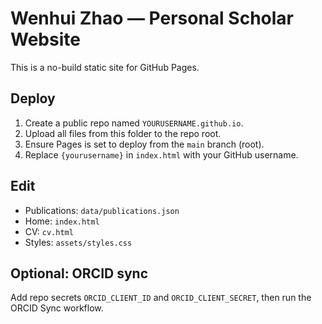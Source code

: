 # Wenhui Zhao — Personal Scholar Website

This is a no-build static site for GitHub Pages.

## Deploy
1. Create a public repo named `YOURUSERNAME.github.io`.
2. Upload all files from this folder to the repo root.
3. Ensure Pages is set to deploy from the `main` branch (root).
4. Replace `{yourusername}` in `index.html` with your GitHub username.

## Edit
- Publications: `data/publications.json`
- Home: `index.html`
- CV: `cv.html`
- Styles: `assets/styles.css`

## Optional: ORCID sync
Add repo secrets `ORCID_CLIENT_ID` and `ORCID_CLIENT_SECRET`, then run the ORCID Sync workflow.
